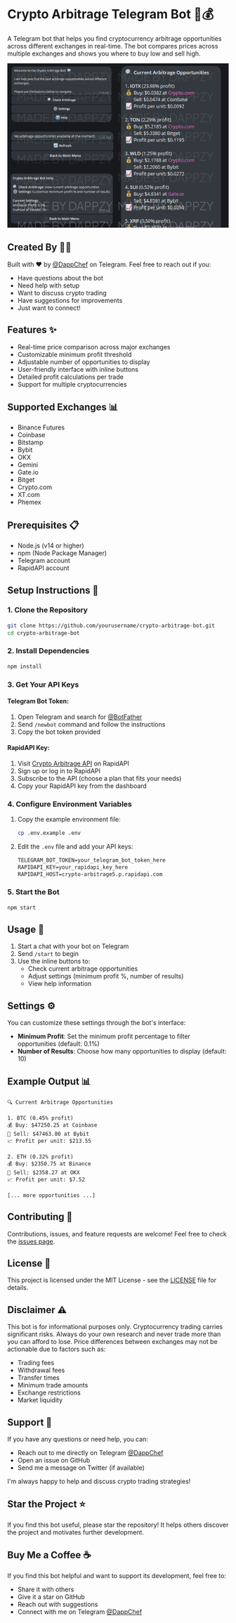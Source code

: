 # Crypto Arbitrage Telegram Bot 🤖💰

A Telegram bot that helps you find cryptocurrency arbitrage opportunities across different exchanges in real-time. The bot compares prices across multiple exchanges and shows you where to buy low and sell high.

![Bot Preview](previewbot.jpg)

## Created By 👨‍💻

Built with ❤️ by [@DappChef](https://t.me/DappChef) on Telegram. Feel free to reach out if you:
- Have questions about the bot
- Need help with setup
- Want to discuss crypto trading
- Have suggestions for improvements
- Just want to connect!

## Features ✨

- Real-time price comparison across major exchanges
- Customizable minimum profit threshold
- Adjustable number of opportunities to display
- User-friendly interface with inline buttons
- Detailed profit calculations per trade
- Support for multiple cryptocurrencies

## Supported Exchanges 📊

- Binance Futures
- Coinbase
- Bitstamp
- Bybit
- OKX
- Gemini
- Gate.io
- Bitget
- Crypto.com
- XT.com
- Phemex

## Prerequisites 📋

- Node.js (v14 or higher)
- npm (Node Package Manager)
- Telegram account
- RapidAPI account

## Setup Instructions 🚀

### 1. Clone the Repository

```bash
git clone https://github.com/yourusername/crypto-arbitrage-bot.git
cd crypto-arbitrage-bot
```

### 2. Install Dependencies

```bash
npm install
```

### 3. Get Your API Keys

#### Telegram Bot Token:
1. Open Telegram and search for [@BotFather](https://t.me/BotFather)
2. Send `/newbot` command and follow the instructions
3. Copy the bot token provided

#### RapidAPI Key:
1. Visit [Crypto Arbitrage API](https://rapidapi.com/arjunravi868/api/crypto-arbitrage5) on RapidAPI
2. Sign up or log in to RapidAPI
3. Subscribe to the API (choose a plan that fits your needs)
4. Copy your RapidAPI key from the dashboard

### 4. Configure Environment Variables

1. Copy the example environment file:
   ```bash
   cp .env.example .env
   ```

2. Edit the `.env` file and add your API keys:
   ```env
   TELEGRAM_BOT_TOKEN=your_telegram_bot_token_here
   RAPIDAPI_KEY=your_rapidapi_key_here
   RAPIDAPI_HOST=crypto-arbitrage5.p.rapidapi.com
   ```

### 5. Start the Bot

```bash
npm start
```

## Usage 📱

1. Start a chat with your bot on Telegram
2. Send `/start` to begin
3. Use the inline buttons to:
   - Check current arbitrage opportunities
   - Adjust settings (minimum profit %, number of results)
   - View help information

## Settings ⚙️

You can customize these settings through the bot's interface:

- **Minimum Profit**: Set the minimum profit percentage to filter opportunities (default: 0.1%)
- **Number of Results**: Choose how many opportunities to display (default: 10)

## Example Output 📊

```
🔍 Current Arbitrage Opportunities

1. BTC (0.45% profit)
💰 Buy: $47250.25 at Coinbase
💱 Sell: $47463.80 at Bybit
📈 Profit per unit: $213.55

2. ETH (0.32% profit)
💰 Buy: $2350.75 at Binance
💱 Sell: $2358.27 at OKX
📈 Profit per unit: $7.52

[... more opportunities ...]
```

## Contributing 🤝

Contributions, issues, and feature requests are welcome! Feel free to check the [issues page](https://github.com/yourusername/crypto-arbitrage-bot/issues).

## License 📝

This project is licensed under the MIT License - see the [LICENSE](LICENSE) file for details.

## Disclaimer ⚠️

This bot is for informational purposes only. Cryptocurrency trading carries significant risks. Always do your own research and never trade more than you can afford to lose. Price differences between exchanges may not be actionable due to factors such as:

- Trading fees
- Withdrawal fees
- Transfer times
- Minimum trade amounts
- Exchange restrictions
- Market liquidity

## Support 💬

If you have any questions or need help, you can:
- Reach out to me directly on Telegram [@DappChef](https://t.me/DappChef)
- Open an issue on GitHub
- Send me a message on Twitter (if available)

I'm always happy to help and discuss crypto trading strategies!

## Star the Project ⭐

If you find this bot useful, please star the repository! It helps others discover the project and motivates further development.

## Buy Me a Coffee ☕

If you find this bot helpful and want to support its development, feel free to:
- Share it with others
- Give it a star on GitHub
- Reach out with suggestions
- Connect with me on Telegram [@DappChef](https://t.me/DappChef)
